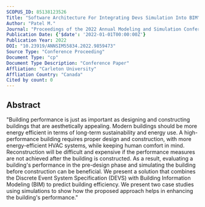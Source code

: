 ```yaml
---
SCOPUS_ID: 85138123526
Title: "Software Architecture For Integrating Devs Simulation Into BIM"
Author: "Patel M."
Journal: "Proceedings of the 2022 Annual Modeling and Simulation Conference, ANNSIM 2022"
Publication Date: {'$date': '2022-01-01T00:00:00Z'}
Publication Year: 2022
DOI: "10.23919/ANNSIM55834.2022.9859473"
Source Type: "Conference Proceeding"
Document Type: "cp"
Document Type Description: "Conference Paper"
Affliation: "Carleton University"
Affliation Country: "Canada"
Cited by count: 0
---
```


## Abstract
"Building performance is just as important as designing and constructing buildings that are aesthetically appealing. Modern buildings should be more energy efficient in terms of long-term sustainability and energy use. A high-performance building requires proper design and construction, with more energy-efficient HVAC systems, while keeping human comfort in mind. Reconstruction will be difficult and expensive if the performance measures are not achieved after the building is constructed. As a result, evaluating a building's performance in the pre-design phase and simulating the building before construction can be beneficial. We present a solution that combines the Discrete Event System Specification (DEVS) with Building Information Modeling (BIM) to predict building efficiency. We present two case studies using simulations to show how the proposed approach helps in enhancing the building's performance."
